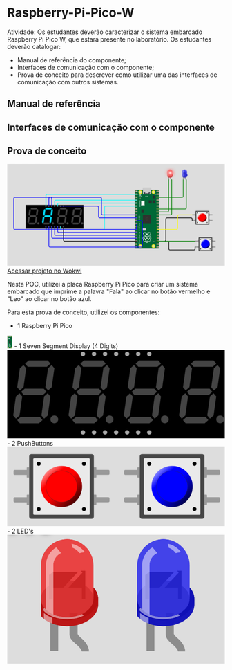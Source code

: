 # Raspberry-Pi-Pico-W

Atividade:
Os estudantes deverão caracterizar o sistema embarcado Raspberry Pi Pico W, que estará presente no laboratório. Os estudantes deverão catalogar:

- Manual de referência do componente;
- Interfaces de comunicação com o componente;
- Prova de conceito para descrever como utilizar uma das interfaces de comunicação com outros sistemas.


## Manual de referência

## Interfaces de comunicação com o componente

## Prova de conceito
<img src="img\project raspberry.png">
<a href="https://wokwi.com/projects/379421348555692033">Acessar projeto no Wokwi</a>

Nesta POC, utilizei a placa Raspberry Pi Pico para criar um sistema embarcado que imprime a palavra "Fala" ao clicar no botão vermelho e "Leo" ao clicar no botão azul.

Para esta prova de conceito, utilizei os componentes:

- 1 Raspberry Pi Pico
<img src="img\raspberry.png" height="30px">
- 1 Seven Segment Display (4 Digits)
<img src="img\asdfe.png">
- 2 PushButtons
<img src="img\btnss.png">
- 2 LED's
<img src="img\leds.png">